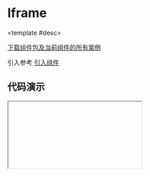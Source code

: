 <script setup>
  import Iframe from './Components/Iframe/demo/index.vue'
</script>

# Iframe

<ContainerBox title="介绍">
<template #desc>
在当前网页以动画形式打开其他网页
</template>
</ContainerBox>

<ContainerBox title="下载并引入">

<template #desc>

[下载组件包及当前组件的所有案例](https://gitee.com/lengyibai/lib3-component-packages/raw/master/Lib/static/LibIframe.zip)

引入参考 [引入组件](/Components/base/start.html)

</template>
</ContainerBox>

## 代码演示

<ContainerBox title="基础用法">
<div class="demoBox">
<Iframe />
</div>

<ShowCode>
<template #codes>

```vue
<template>
  <div class="demo">
    <button class="btn" @click="Switch">{{ show ? '关闭' : '打开' }}</button>
    <LibIframe class="LibIframe" link="https://vitepress.vuejs.org/" :show="show" />
  </div>
</template>
<script setup lang="ts">
import { ref } from 'vue';

const show = ref(false);

const Switch = () => {
  show.value = !show.value;
};
</script>
<style scoped>
.demo {
  position: relative;
  width: 100%;
  height: 50vh;
  display: flex;
  flex-direction: column;
  align-items: center;
}
.LibIframe {
  width: 100%;
  height: 100%;
}
</style>
```

</template>
</ShowCode>
</ContainerBox>

## API

<ContainerBox title="Props">

<template #desc>

| 参数 | 说明         | 类型    | 默认值 |
| ---- | ------------ | ------- | ------ |
| link | 要打开的链接 | String  | -      |
| show | 是否显示     | Boolean | -      |

</template>
</ContainerBox>
